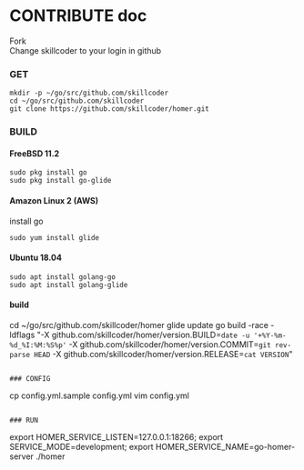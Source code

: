 # CONTRIBUTE doc
 Fork  
 Change skillcoder to your login in github  
### GET
```
mkdir -p ~/go/src/github.com/skillcoder
cd ~/go/src/github.com/skillcoder
git clone https://github.com/skillcoder/homer.git
```

### BUILD
#### FreeBSD 11.2
```
sudo pkg install go
sudo pkg install go-glide
```
#### Amazon Linux 2 (AWS)
install go
```
sudo yum install glide
```
#### Ubuntu 18.04
```
sudo apt install golang-go
sudo apt install golang-glide
```
#### build
cd ~/go/src/github.com/skillcoder/homer
glide update
go build -race -ldflags "-X github.com/skillcoder/homer/version.BUILD=`date -u '+%Y-%m-%d_%I:%M:%S%p'` -X github.com/skillcoder/homer/version.COMMIT=`git rev-parse HEAD` -X github.com/skillcoder/homer/version.RELEASE=`cat VERSION`"
```

### CONFIG
```
cp config.yml.sample config.yml
vim config.yml
```

### RUN
```
export HOMER_SERVICE_LISTEN=127.0.0.1:18266; export SERVICE_MODE=development; export HOMER_SERVICE_NAME=go-homer-server
./homer
```

